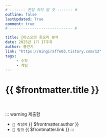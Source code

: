 ```yaml
---
# ------- 편집 하지 말 것 ------- #
outline: false
lastUpdated: True
comment: true
# ---------------------------- #

title: 🍃야스오의 회오리 분석
date: 2025년 1기 17주차
author: 홍민기
link: "https://mingiraffe03.tistory.com/12"
tags: 
     - 수학
     - 게임
---
```


# {{ $frontmatter.title }}

<br>

<!-- 여기는 냅두기 -->
::: warning 제출함
 - `🥳 작성자` {{ $frontmatter.author }}
 - `🔗 링크` <a :href="$frontmatter.link" target="_blank" rel="noopener"> {{ $frontmatter.link }} </a>
::: 

<!-- 업데이트 사항 등 필요한 내용 아래부터 자유롭게 사용 -->
<!-- ::: info 업데이트 내역
- 2025-08-01 첫 게시  
- 2025-08-09: 이미지 추가  
- 2025-08-10: 오타 수정
::: -->